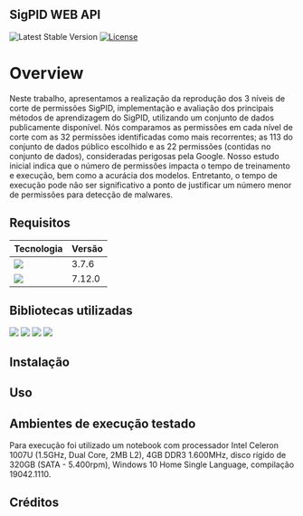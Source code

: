 ## SigPID WEB API

![Latest Stable Version](https://img.shields.io/badge/SigPID-V1.0-blue)
[![License](https://poser.pugx.org/buonzz/laravel-4-freegeoip/license.svg)](https://packagist.org/packages/buonzz/laravel-4-freegeoip)

# Overview

Neste trabalho, apresentamos a realização da reprodução dos 3 níveis de corte de permissões SigPID, implementação e avaliação dos principais métodos de aprendizagem do SigPID, utilizando um conjunto de dados publicamente disponível. Nós comparamos as permissões em cada nível de corte com as 32 permissões identificadas como mais recorrentes; as 113 do conjunto de dados público escolhido e as 22 permissões (contidas no conjunto de dados), consideradas perigosas pela Google. Nosso estudo inicial indica que o número de permissões impacta o tempo de treinamento e execução, bem como a acurácia dos modelos. Entretanto, o tempo de execução pode não ser significativo a ponto de justificar um número menor de permissões para detecção de malwares.

## Requisitos
Tecnologia | Versão
------------ | -------------
<img src="https://img.shields.io/badge/Python-3776AB?style=for-the-badge&logo=python&logoColor=white" /> |3.7.6
<img src ="https://img.shields.io/badge/Jupyter-F37626.svg?&style=for-the-badge&logo=Jupyter&logoColor=white"/> |7.12.0

##  Bibliotecas utilizadas

<img src="https://img.shields.io/static/v1?message=1.20.1&color=<COLOR>color=blue&label=Numpy&logo=numpy&style=for-the-badge&url=Python-3776AB?">
<img src="https://img.shields.io/static/v1?message=1.2.4&color=<COLOR>color=blue&label=Pandas&logo=pandas&style=for-the-badge&url=Python-3776AB?">
<img src="https://img.shields.io/static/v1?message=3.4.0&color=<COLOR>color=blue&label=Androguad&logo=android&style=for-the-badge&url=Python-3776AB?">
<img src="https://img.shields.io/static/v1?message=0.22.1&color=<COLOR>color=blue&label=Scikit_learn&logo=scikit-learn&style=for-the-badge&url=Python-3776AB?">

##  Instalação

##  Uso


##  Ambientes de execução testado
Para execução foi utilizado um notebook com processador Intel Celeron 1007U (1.5GHz, Dual Core, 2MB L2), 4GB DDR3 1.600MHz, disco rígido de 320GB (SATA - 5.400rpm), Windows 10 Home Single Language, compilação 19042.1110.
## Créditos